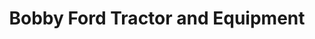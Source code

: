 ---
title: "Bobby Ford Tractor and Equipment"
url: /angleton/bobby-ford-tractor-and-equipment/
shop: shop
---